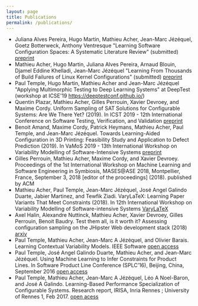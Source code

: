 ```yaml
---
layout: page
title: Publications
permalink: /publications/
---
```


 * Juliana Alves Pereira, Hugo Martin, Mathieu Acher, Jean-Marc Jézéquel, Goetz Botterweck, Anthony Ventresque "Learning Software Configuration Spaces: A Systematic Literature Review" (submitted) [preprint](https://hal.inria.fr/hal-02148791)
 * Mathieu Acher, Hugo Martin, Juliana Alves Pereira, Arnaud Blouin, Djamel Eddine Khelladi, Jean-Marc Jézéquel "Learning From Thousands of Build Failures of Linux Kernel Configurations" (submitted) [preprint](https://hal.inria.fr/hal-02147012)
 * Paul Temple, Hugo Martin, Mathieu Acher and Jean-Marc Jézéquel "Applying Multimorphic Testing to Deep Learning Systems" at DeepTest (workshop at ICSE'19 https://deeptestconf.github.io/)
 * Quentin Plazar, Mathieu Acher, Gilles Perrouin, Xavier Devroey, and Maxime Cordy. Uniform Sampling of SAT Solutions for Configurable Systems: Are We There Yet? (2019). In ICST 2019 - 12th International Conference on Software Testing, Verification, and Validation [preprint](https://hal.inria.fr/hal-01991857)
 * Benoit Amand, Maxime Cordy, Patrick Heymans, Mathieu Acher, Paul Temple, and Jean-Marc Jézéquel. Towards Learning-Aided Configuration in 3D Printing: Feasibility Study and Application to Defect Prediction (2019). In VaMoS 2019 - 13th International Workshop on Variability Modelling of Software-Intensive Systems [preprint](https://hal.inria.fr/hal-01990767)
 * Gilles Perrouin, Mathieu Acher, Maxime Cordy, and Xavier Devroey. Proceedings of the 1st International Workshop on Machine Learning and Software Engineering in Symbiosis, MASES@ASE 2018, Montpellier, France, September 3, 2018 [editor of the proceedings] (2018). published by ACM
 * Mathieu Acher, Paul Temple, Jean-Marc Jézéquel, José Angel Galindo Duarte, Jabier Martinez, and Tewfik Ziadi. VaryLaTeX: Learning Paper Variants That Meet Constraints (2018). In 12th International Workshop on Variability Modelling of Software-intensive Systems [VaryLaTeX](https://hal.inria.fr/hal-01659161)
 * Axel Halin, Alexandre Nuttinck, Mathieu Acher, Xavier Devroey, Gilles Perrouin, Benoit Baudry. Test them all, is it worth it? Assessing configuration sampling on the JHipster Web development stack
 (2018) [arxiv](https://arxiv.org/abs/1710.07980)
 * Paul Temple, Mathieu Acher, Jean-Marc A Jézéquel, and Olivier Barais. Learning Contextual Variability Models. IEEE Software [open access](https://hal.inria.fr/hal-01659137)
 * Paul Temple, José Angel Galindo Duarte, Mathieu Acher, and Jean-Marc Jézéquel. Using Machine Learning to Infer Constraints for Product Lines. In Software Product Line Conference (SPLC’16), Beijing, China, September 2016 [open access](https://hal.inria.fr/hal-01323446)
 * Paul Temple, Mathieu Acher, Jean-Marc A Jézéquel, Léo A Noel-Baron, and José A Galindo. Learning-Based Performance Specialization of Configurable Systems. Research
report, IRISA, Inria Rennes ; University of Rennes 1, Feb 2017. [open acess](https://hal.archives-ouvertes.fr/hal-01467299)
